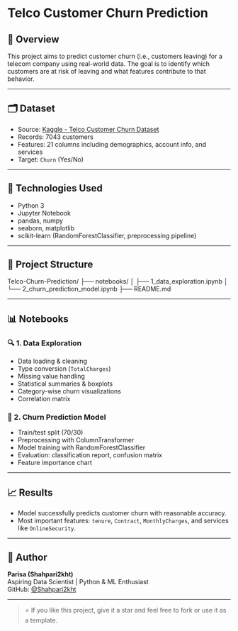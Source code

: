 # Telco Customer Churn Prediction

## 📌 Overview  
This project aims to predict customer churn (i.e., customers leaving) for a telecom company using real-world data. The goal is to identify which customers are at risk of leaving and what features contribute to that behavior.

---

## 🗂 Dataset  
- Source: [Kaggle - Telco Customer Churn Dataset](https://www.kaggle.com/datasets/blastchar/telco-customer-churn)
- Records: 7043 customers  
- Features: 21 columns including demographics, account info, and services  
- Target: `Churn` (Yes/No)

---

## 🧠 Technologies Used
- Python 3
- Jupyter Notebook
- pandas, numpy
- seaborn, matplotlib
- scikit-learn (RandomForestClassifier, preprocessing pipeline)

---

## 📘 Project Structure
Telco-Churn-Prediction/
├── notebooks/
│ ├── 1_data_exploration.ipynb
│ └── 2_churn_prediction_model.ipynb
├── README.md


---

## 📊 Notebooks

### 🔍 1. Data Exploration
- Data loading & cleaning
- Type conversion (`TotalCharges`)
- Missing value handling
- Statistical summaries & boxplots
- Category-wise churn visualizations
- Correlation matrix

### 🤖 2. Churn Prediction Model
- Train/test split (70/30)
- Preprocessing with ColumnTransformer
- Model training with RandomForestClassifier
- Evaluation: classification report, confusion matrix
- Feature importance chart

---

## 📈 Results
- Model successfully predicts customer churn with reasonable accuracy.
- Most important features: `tenure`, `Contract`, `MonthlyCharges`, and services like `OnlineSecurity`.

---

## 👤 Author
**Parisa (Shahpari2kht)**  
Aspiring Data Scientist | Python & ML Enthusiast  
GitHub: [@Shahpari2kht](https://github.com/Shahpari2kht)

---

> ⭐ If you like this project, give it a star and feel free to fork or use it as a template.
